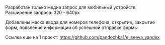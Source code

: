 Разработан только медиа запрос для мобильный устройств  
Расширение запроса: 320 - 640px

Добавлены маска ввода для номеров телефона, открытие, закрытие форм, появление информации об успешной отправке формы 

Ссылка еще на 1 проект: https://github.com/pandochka1/eliseeva_yandex
